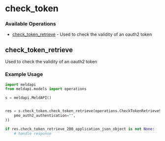 # check_token

### Available Operations

* [check_token_retrieve](#check_token_retrieve) - Used to check the validity of an oauth2 token

## check_token_retrieve

Used to check the validity of an oauth2 token

### Example Usage

```python
import meldapi
from meldapi.models import operations

s = meldapi.MeldAPI()


res = s.check_token.check_token_retrieve(operations.CheckTokenRetrieveSecurity(
    pmo_auth2_authentication="",
))

if res.check_token_retrieve_200_application_json_object is not None:
    # handle response
```
